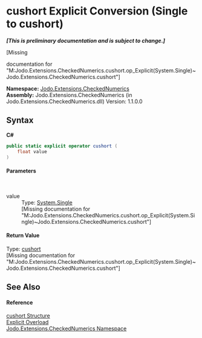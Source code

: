 # cushort&nbsp;Explicit Conversion (Single to cushort)
 _**\[This is preliminary documentation and is subject to change.\]**_

\[Missing <summary> documentation for "M:Jodo.Extensions.CheckedNumerics.cushort.op_Explicit(System.Single)~Jodo.Extensions.CheckedNumerics.cushort"\]

**Namespace:**&nbsp;<a href="N_Jodo_Extensions_CheckedNumerics">Jodo.Extensions.CheckedNumerics</a><br />**Assembly:**&nbsp;Jodo.Extensions.CheckedNumerics (in Jodo.Extensions.CheckedNumerics.dll) Version: 1.1.0.0

## Syntax

**C#**<br />
``` C#
public static explicit operator cushort (
	float value
)
```


#### Parameters
&nbsp;<dl><dt>value</dt><dd>Type: <a href="https://docs.microsoft.com/dotnet/api/system.single" target="_blank" rel="noopener noreferrer">System.Single</a><br />\[Missing <param name="value"/> documentation for "M:Jodo.Extensions.CheckedNumerics.cushort.op_Explicit(System.Single)~Jodo.Extensions.CheckedNumerics.cushort"\]</dd></dl>

#### Return Value
Type: <a href="T_Jodo_Extensions_CheckedNumerics_cushort">cushort</a><br />\[Missing <returns> documentation for "M:Jodo.Extensions.CheckedNumerics.cushort.op_Explicit(System.Single)~Jodo.Extensions.CheckedNumerics.cushort"\]

## See Also


#### Reference
<a href="T_Jodo_Extensions_CheckedNumerics_cushort">cushort Structure</a><br /><a href="Overload_Jodo_Extensions_CheckedNumerics_cushort_op_Explicit">Explicit Overload</a><br /><a href="N_Jodo_Extensions_CheckedNumerics">Jodo.Extensions.CheckedNumerics Namespace</a><br />